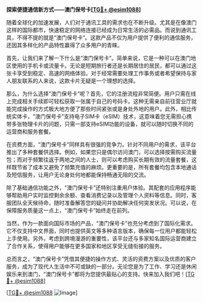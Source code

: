 **探索便捷通信新方式——澳门保号卡[[TG💪+ @esim1088](https://t.me/s/esim1088)]**

随着全球化的加速发展，人们对于通讯工具的需求也在不断升级。尤其是在像澳门这样的国际都市，快速稳定的网络连接已经成为日常生活的必需品。而说到通讯工具，不得不提的就是“澳门保号卡”。这款产品不仅为用户提供了便利的通信服务，还因其多样化的产品特性赢得了众多用户的青睐。

首先，让我们来了解一下什么是“澳门保号卡”。简单来说，它是一种可以在澳门地区使用的手机卡或流量卡。无论是短期旅行者还是长期居住的居民，都可以通过这张卡享受到稳定、高速的网络体验。对于经常需要处理工作事务或者希望保持与家人朋友联系的人来说，这款卡片无疑是一个理想的选择。

那么，为什么选择“澳门保号卡”呢？首先，它的注册流程非常简便。用户只需在线上完成相关手续即可轻松获取一张属于自己的号码卡。这种无需亲自前往营业厅就能完成操作的方式极大地方便了那些时间紧张或是身处外地的用户。此外，相比传统实体卡，“澳门保号卡”支持电子SIM卡（eSIM）技术，这意味着您无需担心携带多张物理卡片的问题，只需一部支持eSIM功能的设备，就可以随时切换不同的运营商和服务套餐。

在资费方面，“澳门保号卡”同样具有很强的竞争力。针对不同用户的需求，该平台推出了多种套餐供选择。例如，如果您只是偶尔访问澳门，可以选择按需购买流量包；而对于频繁往返于两地之间的人士，则可以考虑购买长期有效的流量套餐，这样既节省了成本又避免了频繁充值的麻烦。更重要的是，所有套餐均包含本地通话及短信服务，让用户无论身处何地都能保持畅通无阻的交流。

除了基础通信功能之外，“澳门保号卡”还特别注重用户体验。其配套的应用程序能够帮助用户实时监控剩余余额、查看消费记录以及管理个人资料等信息。同时，客服团队全天候待命，随时准备解答您的疑问并协助解决任何突发状况。可以说，在保障服务质量这一点上，“澳门保号卡”始终走在前列。

当然，作为一款面向国际市场的产品，“澳门保号卡”也充分考虑到了国际化需求。它不仅支持中文界面，同时也提供英文等多种语言版本，确保每一位用户都能轻松上手使用。另外，考虑到跨境漫游的重要性，该平台还与多家知名国际运营商建立了合作关系，使得用户能够在更多国家和地区享受无缝衔接的服务。

总而言之，“澳门保号卡”凭借其便捷的操作方式、灵活的资费方案以及优质的客户服务，成为了现代人生活中不可或缺的一部分。无论您是为了工作、学习还是休闲娱乐来到澳门，“澳门保号卡”都将为您提供最贴心的支持。快来加入我们吧！[[TG💪+ @esim1088](https://t.me/s/esim1088)]

[[TG💪+ @esim1088](https://t.me/s/esim1088) ![Image](https://i.postimg.cc/4NQfJmqS/Snipaste-2025-05-13-00-14-12.png)]
